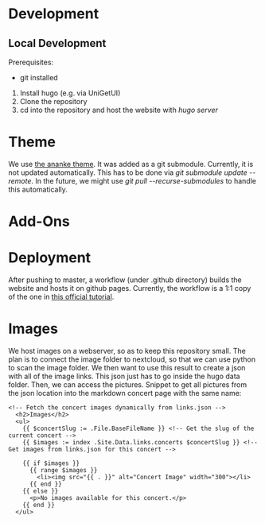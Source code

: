 # Development

## Local Development

Prerequisites:
- git installed

1. Install hugo (e.g. via UniGetUI)
2. Clone the repository
3. cd into the repository and host the website with *hugo server*

# Theme

We use [the ananke theme](https://github.com/theNewDynamic/gohugo-theme-ananke). It was added as a git submodule.
Currently, it is not updated automatically. This has to be done via *git submodule update --remote*.
In the future, we might use *git pull --recurse-submodules* to handle this automatically.

# Add-Ons

# Deployment

After pushing to master, a workflow (under .github directory) builds the website and hosts it on github pages.
Currently, the workflow is a 1:1 copy of the one in [this official tutorial](https://gohugo.io/host-and-deploy/host-on-github-pages/).

# Images

We host images on a webserver, so as to keep this repository small. The plan is to connect the image folder to nextcloud, so that we can use python to scan the image folder. We then want to use this result to create a json with all of the image links. This json just has to go inside the hugo data folder. Then, we can access the pictures.
Snippet to get all pictures from the json location into the markdown concert page with the same name:
```
<!-- Fetch the concert images dynamically from links.json -->
  <h2>Images</h2>
  <ul>
    {{ $concertSlug := .File.BaseFileName }} <!-- Get the slug of the current concert -->
    {{ $images := index .Site.Data.links.concerts $concertSlug }} <!-- Get images from links.json for this concert -->
    
    {{ if $images }}
      {{ range $images }}
        <li><img src="{{ . }}" alt="Concert Image" width="300"></li>
      {{ end }}
    {{ else }}
      <p>No images available for this concert.</p>
    {{ end }}
  </ul>
```
